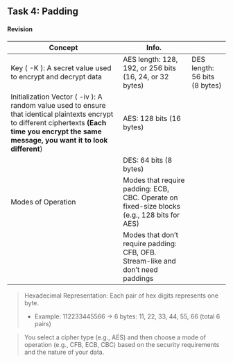 ## Task 4: Padding

#### Revision
| Concept | Info. | |
| ------- | ---------- | -------- |
| Key ( -K ): A secret value used to encrypt and decrypt data | AES length: 128, 192, or 256 bits (16, 24, or 32 bytes) | DES length: 56 bits (8 bytes) |
| Initialization Vector ( -iv ): A random value used to ensure that identical plaintexts encrypt to different ciphertexts **(Each time you encrypt the same message, you want it to look different**) | AES: 128 bits (16 bytes) |
| | DES: 64 bits (8 bytes) |
| Modes of Operation | Modes that require padding: ECB, CBC. Operate on fixed-size blocks (e.g., 128 bits for AES) |
| | Modes that don’t require padding: CFB, OFB. Stream-like and don’t need paddings |

> Hexadecimal Representation: Each pair of hex digits represents one byte.
> - Example: 112233445566 → 6 bytes: 11, 22, 33, 44, 55, 66 (total 6 pairs)

> You select a cipher type (e.g., AES) and then choose a mode of operation (e.g., CFB, ECB, CBC) based on the security requirements and the nature of your data.
